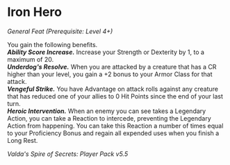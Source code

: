# Iron Hero
*General Feat (Prerequisite: Level 4+)*

You gain the following benefits.  
***Ability Score Increase.*** Increase your Strength or Dexterity by 1, to a maximum of 20.  
***Underdog's Resolve.*** When you are attacked by a creature that has a CR higher than your level, you gain a +2 bonus to your Armor Class for that attack.  
***Vengeful Strike.*** You have Advantage on attack rolls against any creature that has reduced one of your allies to 0 Hit Points since the end of your last turn.  
***Heroic Intervention.*** When an enemy you can see takes a Legendary Action, you can take a Reaction to intercede, preventing the Legendary Action from happening. You can take this Reaction a number of times equal to your Proficiency Bonus and regain all expended uses when you finish a Long Rest.


*Valda's Spire of Secrets: Player Pack v5.5*